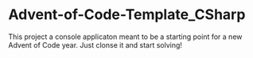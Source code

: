 # Advent-of-Code-Template_CSharp
This project a console applicaton meant to be a starting point for a new Advent of Code year. Just clonse it and start solving!
